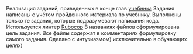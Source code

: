 Реализация заданий, приведенных в конце глав [учебника](https://github.com/igorsimdyanov/ruby)
Задания написаны с учётом пройденного материала по учебнику.
Выполнены только те задания, которые подразумевают написания кода.
Используется линтер [Rubocop](https://www.rubocop.org/)
В названиях файлов сформулирована цель задания.
Все файлы содержат в комментариях формулировку самого задания.
Сделано с интузиазмом) исключительно в обучающих целях)
